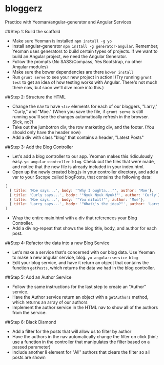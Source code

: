 bloggerz
========

Practice with Yeoman/angular-generator and Angular Services

##Step 1: Build the scaffold
* Make sure Yeoman is installed `npm install -g yo`
* Install angular-generator `npm install -g generator-angular`. Remember, Yeoman uses generators to build certain types of projects. If we want to build an Angular project, we need the Angular Generator.
* Follow the prompts (No SASS/Compass, Yes Bootstrap, no other Angular modules)
* Make sure the bower dependencies are there `bower install`
* Run `grunt serve` to see your new project in action!
(Try running `grunt test` to get an idea of how testing works with Angular. There's not much there now, but soon we'll dive more into this.)

##Step 2: Structure the HTML
* Change the nav to have `<li>` elements for each of our bloggers, "Larry," "Curly," and "Moe." (When you save the file, if `grunt serve` is still running you'll see the changes automatically refresh in the browser. Slick, no?)
* Take out the jumbotron div, the row marketing div, and the footer. (You should only have the header now)
* Add a div with class "blog" that contains a header, "Latest Posts"

##Step 3: Add the Blog Controller
* Let's add a blog controller to our app. Yeoman makes this ridiculously easy. `yo angular:controller blog`. Check out the files that were made, and notice that the new file is already included in your index.html.
* Open up the newly created blog.js in your controller directory, and add a var to your $scope called blogPosts, that contains the following data:

```javascript
[
  { title: 'Moe says...', body: '"Why I oughta..."', author: 'Moe'},
  { title: 'Curly says...', body: '"Nyuk Nyuk Nyuk!"', author: 'Curly'},
  { title: 'Moe says...', body: '"You nitwit!"', author: 'Moe'},
  { title: 'Larry says...', body: '"What\'s the idea?"', author: 'Larry'}
]

```
* Wrap the entire main.html with a div that references your Blog Controller.
* Add a div ng-repeat that shows the blog title, body, and author for each post.

##Step 4: Refactor the data into a new Blog Service
* Let's make a service that's concerned with our blog data. Use Yeoman to make a new angular service, blog. `yo angular:service blog`
* Edit your blog service, and have it return an object that contains the function `getPosts`, which returns the data we had in the blog controller.

##Step 5: Add an Author Service
* Follow the same instructions for the last step to create an "Author" service.
* Have the Author service return an object with a `getAuthors` method, which returns an array of our authors
* Implement the author service in the HTML nav to show all of the authors from the service.

##Step 6: Black Diamond
* Add a filter for the posts that will allow us to filter by author
* Have the authors in the nav automatically change the filter on click (hint: use a function in the controller that manipulates the filter based on a passed parameter)
* Include another li element for "All" authors that clears the filter so all posts are shown

